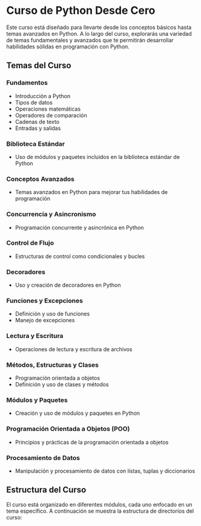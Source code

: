 # Curso de Python Desde Cero

Este curso está diseñado para llevarte desde los conceptos básicos hasta temas avanzados en Python. A lo largo del curso, explorarás una variedad de temas fundamentales y avanzados que te permitirán desarrollar habilidades sólidas en programación con Python.

## Temas del Curso

### Fundamentos
- Introducción a Python
- Tipos de datos
- Operaciones matemáticas
- Operadores de comparación
- Cadenas de texto
- Entradas y salidas

### Biblioteca Estándar
- Uso de módulos y paquetes incluidos en la biblioteca estándar de Python

### Conceptos Avanzados
- Temas avanzados en Python para mejorar tus habilidades de programación

### Concurrencia y Asincronismo
- Programación concurrente y asincrónica en Python

### Control de Flujo
- Estructuras de control como condicionales y bucles

### Decoradores
- Uso y creación de decoradores en Python

### Funciones y Excepciones
- Definición y uso de funciones
- Manejo de excepciones

### Lectura y Escritura
- Operaciones de lectura y escritura de archivos

### Métodos, Estructuras y Clases
- Programación orientada a objetos
- Definición y uso de clases y métodos

### Módulos y Paquetes
- Creación y uso de módulos y paquetes en Python

### Programación Orientada a Objetos (POO)
- Principios y prácticas de la programación orientada a objetos

### Procesamiento de Datos
- Manipulación y procesamiento de datos con listas, tuplas y diccionarios

## Estructura del Curso

El curso está organizado en diferentes módulos, cada uno enfocado en un tema específico. A continuación se muestra la estructura de directorios del curso:
